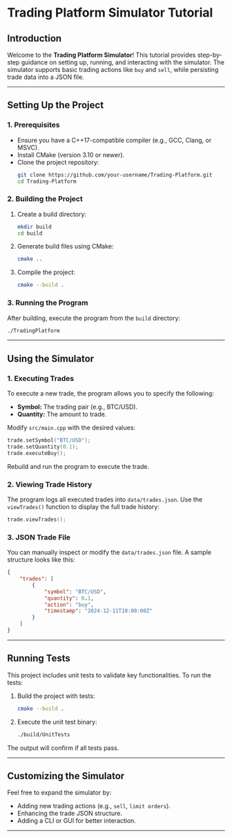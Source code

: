 # **Trading Platform Simulator Tutorial**

## **Introduction**

Welcome to the **Trading Platform Simulator**! This tutorial provides step-by-step guidance on setting up, running, and interacting with the simulator. The simulator supports basic trading actions like `buy` and `sell`, while persisting trade data into a JSON file.

---

## **Setting Up the Project**

### **1. Prerequisites**
- Ensure you have a C++17-compatible compiler (e.g., GCC, Clang, or MSVC).
- Install CMake (version 3.10 or newer).
- Clone the project repository:
  ```bash
  git clone https://github.com/your-username/Trading-Platform.git
  cd Trading-Platform
  ```

### **2. Building the Project**
1. Create a build directory:
   ```bash
   mkdir build
   cd build
   ```

2. Generate build files using CMake:
   ```bash
   cmake ..
   ```

3. Compile the project:
   ```bash
   cmake --build .
   ```

### **3. Running the Program**
After building, execute the program from the `build` directory:
```bash
./TradingPlatform
```

---

## **Using the Simulator**

### **1. Executing Trades**
To execute a new trade, the program allows you to specify the following:
- **Symbol:** The trading pair (e.g., BTC/USD).
- **Quantity:** The amount to trade.

Modify `src/main.cpp` with the desired values:
```cpp
trade.setSymbol("BTC/USD");
trade.setQuantity(0.1);
trade.executeBuy();
```

Rebuild and run the program to execute the trade.

### **2. Viewing Trade History**
The program logs all executed trades into `data/trades.json`. Use the `viewTrades()` function to display the full trade history:
```cpp
trade.viewTrades();
```

### **3. JSON Trade File**
You can manually inspect or modify the `data/trades.json` file. A sample structure looks like this:
```json
{
    "trades": [
        {
            "symbol": "BTC/USD",
            "quantity": 0.1,
            "action": "buy",
            "timestamp": "2024-12-11T10:00:00Z"
        }
    ]
}
```

---

## **Running Tests**
This project includes unit tests to validate key functionalities. To run the tests:
1. Build the project with tests:
   ```bash
   cmake --build .
   ```

2. Execute the unit test binary:
   ```bash
   ./build/UnitTests
   ```

The output will confirm if all tests pass.

---

## **Customizing the Simulator**
Feel free to expand the simulator by:
- Adding new trading actions (e.g., `sell`, `limit orders`).
- Enhancing the trade JSON structure.
- Adding a CLI or GUI for better interaction.

---
